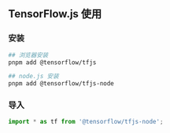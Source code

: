 ## TensorFlow.js 使用

### 安装

```bash
## 浏览器安装
pnpm add @tensorflow/tfjs

## node.js 安装
pnpm add @tensorflow/tfjs-node
```

### 导入

```js
import * as tf from '@tensorflow/tfjs-node';
```
